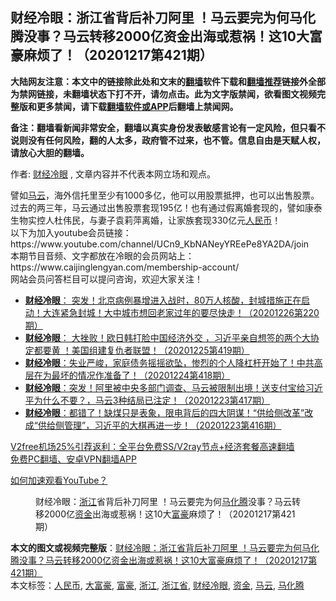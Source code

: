  <h2>财经冷眼：浙江省背后补刀阿里 ！马云要完为何马化腾没事？马云转移2000亿资金出海或惹祸！这10大富豪麻烦了！（20201217第421期）</h2> <p class="notice"><b>大陆网友注意：本文中的链接除此处和文末的<a href="https://github.com/bannedbook/fanqiang" >翻墙</a>软件下载和<a href="https://github.com/killgcd/justmysocks/blob/master/README.md">翻墙推荐</a>链接外全部为禁网链接，未翻墙状态下打不开，请勿点击。此为文字版禁闻，欲看图文视频完整版和更多禁闻，请下载<a href="https://github.com/bannedbook/fanqiang">翻墙软件或APP</a>后翻墙上禁闻网。</p><p>备注：翻墙看新闻非常安全，翻墙以真实身份发表敏感言论有一定风险，但只看不说则没有任何风险，翻的人太多，政府管不过来，也不管。信息自由是天赋人权，请放心大胆的翻墙。</b></p>  <div class="entry"> <p>作者: <a href="https://www.bannedbook.org/bnews/tag/%e8%b4%a2%e7%bb%8f%e5%86%b7%e7%9c%bc/" class="st_tag internal_tag" rel="tag" title="标签 财经冷眼 下的日志">财经冷眼</a> , 文章内容并不代表本网立场和观点。</p> <figure></figure> <p>譬如<a href="https://www.bannedbook.org/bnews/tag/%e9%a9%ac%e4%ba%91/" class="st_tag internal_tag" rel="tag" title="标签 马云 下的日志">马云</a>，海外信托里至少有1000多亿，他可以用股票抵押，也可以出售股票。过去的两三年，马云通过出售股票套现195亿！也有通过假离婚套现的，譬如康泰生物实控人杜伟民，与妻子袁莉萍离婚，让家族套现330亿元<a href="https://www.bannedbook.org/bnews/tag/%e4%ba%ba%e6%b0%91%e5%b8%81/" class="st_tag internal_tag" rel="tag" title="标签 人民币 下的日志">人民币</a>！<br /> 以下为加入youtube会员链接：<br /> https://www.youtube.com/channel/UCn9_KbNANeyYREePe8YA2DA/join<br /> 本期节目音频、文字都放在冷眼的会员网站上：https://www.caijinglengyan.com/membership-account/<br /> 网站会员问答栏目可以提问咨询，欢迎大家关注！</p>  <ul class='op-related-articles' title='相关阅读'> <li><a href='https://www.bannedbook.org/bnews/bannedvideo/20201226/1455421.html' target='_blank'><b>财经冷眼</b>： 突发！北京病例暴增进入战时，80万人核酸，封城措施正在启动！大连紧急封城！大中城市想回老家过年的要尽快走！（20201226第220期）</a></li> <li><a href='https://www.bannedbook.org/bnews/bannedvideo/20201226/1455173.html' target='_blank'><b>财经冷眼</b>： 大挫败！欧日韩打脸中国经济外交 ，习近平亲自想签的两个大协定都要黄 ！美国组建复仇者联盟！（20201225第419期）</a></li> <li><a href='https://www.bannedbook.org/bnews/bannedvideo/20201225/1454555.html' target='_blank'><b>财经冷眼</b>：失业严峻，家庭债务摇摇欲坠，惨烈的个人降杠杆开始了！中共高层在为最坏的情况作准备了！（20201224第418期）</a></li> <li><a href='https://www.bannedbook.org/bnews/bannedvideo/20201224/1454035.html' target='_blank'><b>财经冷眼</b>：突发！阿里被中央多部门调查、马云被限制出境！送支付宝给习近平为什么不要？，马云3种结局已注定！（20201223第417期）</a></li> <li><a href='https://www.bannedbook.org/bnews/bannedvideo/20201223/1453393.html' target='_blank'><b>财经冷眼</b>：都错了！缺煤只是表象，限电背后的四大阴谋！“供给侧改革”改成“供给侧管理”，习近平的大棋再进一步！（20201223第416期）</a></li> </ul> <p class="texttj"> <a href="https://www.bannedbook.org/forum23/topic22702.html" target="_blank">V2free机场25%引荐返利：全平台免费SS/V2ray节点+经济套餐高速翻墙</a><br/> <a href="https://github.com/bannedbook/fanqiang/wiki/%E7%A6%81%E9%97%BB%E7%BD%91%E5%AE%89%E5%8D%93%E7%BF%BB%E5%A2%99%E6%96%B0%E9%97%BBAPP" target="_blank">免费PC翻墙、安卓VPN翻墙APP</a></p><p><a href='https://www.bannedbook.org/bnews/topimagenews/20180409/925596.html' target='_blank'>如何加速观看YouTube？ </a></p> <figure class='op-interactive'><figcaption>财经冷眼：<a href="https://www.bannedbook.org/bnews/tag/%e6%b5%99%e6%b1%9f/" class="st_tag internal_tag" rel="tag" title="标签 浙江 下的日志">浙江</a>省背后补刀阿里 ！马云要完为何<a href="https://www.bannedbook.org/bnews/tag/%e9%a9%ac%e5%8c%96%e8%85%be/" class="st_tag internal_tag" rel="tag" title="标签 马化腾 下的日志">马化腾</a>没事？马云转移2000亿<a href="https://www.bannedbook.org/bnews/tag/%E8%B5%84%E9%87%91/" class="st_tag internal_tag" rel="tag" title="标签 资金 下的日志">资金</a>出海或惹祸！这10大<a href="https://www.bannedbook.org/bnews/tag/%e5%af%8c%e8%b1%aa/" class="st_tag internal_tag" rel="tag" title="标签 富豪 下的日志">富豪</a>麻烦了！（20201217第421期）</figcaption></figure> </p> <a name='sharetosocial'></a>       <div><b>本文的图文或视频完整版</b>：<a href='https://www.bannedbook.org/bnews/bannedvideo/20201227/1455866.html'>财经冷眼：浙江省背后补刀阿里 ！马云要完为何马化腾没事？马云转移2000亿资金出海或惹祸！这10大富豪麻烦了！（20201217第421期）</a></div>  </div><!--END ENTRY--> <div class="postfooter"> <div>本文标签：<a href="https://www.bannedbook.org/bnews/tag/%e4%ba%ba%e6%b0%91%e5%b8%81/" rel="tag">人民币</a>, <a href="https://www.bannedbook.org/bnews/tag/%e5%a4%a7%e5%af%8c%e8%b1%aa/" rel="tag">大富豪</a>, <a href="https://www.bannedbook.org/bnews/tag/%e5%af%8c%e8%b1%aa/" rel="tag">富豪</a>, <a href="https://www.bannedbook.org/bnews/tag/%e6%b5%99%e6%b1%9f/" rel="tag">浙江</a>, <a href="https://www.bannedbook.org/bnews/tag/%E6%B5%99%E6%B1%9F%E7%9C%81/" rel="tag">浙江省</a>, <a href="https://www.bannedbook.org/bnews/tag/%e8%b4%a2%e7%bb%8f%e5%86%b7%e7%9c%bc/" rel="tag">财经冷眼</a>, <a href="https://www.bannedbook.org/bnews/tag/%E8%B5%84%E9%87%91/" rel="tag">资金</a>, <a href="https://www.bannedbook.org/bnews/tag/%e9%a9%ac%e4%ba%91/" rel="tag">马云</a>, <a href="https://www.bannedbook.org/bnews/tag/%e9%a9%ac%e5%8c%96%e8%85%be/" rel="tag">马化腾</a></div>  </div><!--END POSTFOOTER--> 